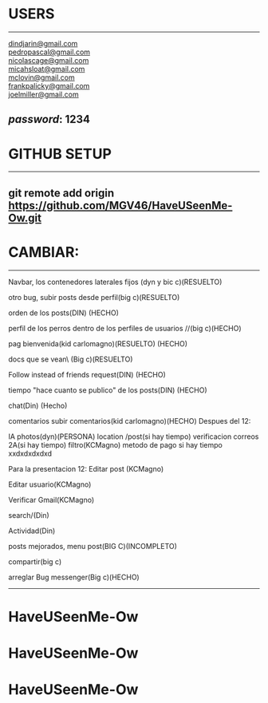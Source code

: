 # USERS
----------------------------------------------------
dindjarin@gmail.com\
pedropascal@gmail.com\
nicolascage@gmail.com\
micahsloat@gmail.com\
mclovin@gmail.com\
frankpalicky@gmail.com\
joelmiller@gmail.com

*password*: 1234
----------------------------------------------------

# GITHUB SETUP
----------------------------------------------------
git remote add origin https://github.com/MGV46/HaveUSeenMe-Ow.git
----------------------------------------------------

# CAMBIAR:
---------------------------------------------------
Navbar, los contenedores laterales fijos (dyn y bic c)(RESUELTO)

otro bug, subir posts desde perfil(big c)(RESUELTO)



orden de los posts\(DIN) (HECHO)



perfil de los perros dentro de los perfiles de usuarios //\(big c)(HECHO)


pag bienvenida(kid carlomagno)(RESUELTO) (HECHO)


docs que se vean\ (Big c)(RESUELTO)





Follow instead of friends request(DIN) (HECHO)

tiempo "hace cuanto se publico" de los posts(DIN) (HECHO)



chat\(Din) (Hecho)






comentarios subir comentarios\(kid carlomagno)(HECHO)
Despues del 12:

IA photos\(dyn)(PERSONA)
location /post\(si hay tiempo)
verificacion correos 2A(si hay tiempo)
filtro(KCMagno)
metodo de pago si hay tiempo xxdxdxdxdxd

Para la presentacion 12:
Editar post (KCMagno)


Editar usuario(KCMagno)


Verificar Gmail(KCMagno)


search\/(Din)


Actividad(Din)


posts mejorados, menu post(BIG C)(INCOMPLETO)



compartir\(big c)



arreglar Bug messenger(Big c)(HECHO)





-------------------------------------------------------
# HaveUSeenMe-Ow
# HaveUSeenMe-Ow
# HaveUSeenMe-Ow
